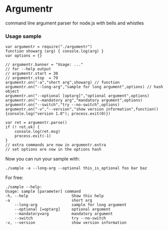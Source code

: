 # Argumentr

command line argument parser for node.js with bells and whistles

### Usage sample


    var argumentr = require("./argumentr")
    function showarg (arg) { console.log(arg) }
    var options = {}
    
    // argumentr.banner = "Usage: ..."
    // for --help output
    // argumentr.start = 30
    // argumentr.stop  = 79
    argumentr.on("-a","short arg",showarg) // function
    argumentr.on("--long-arg","sample for long argument",options) // hash object
    argumentr.on("--optional [optarg]","optional argument",options)
    argumentr.on("--mandatory arg","mandatory argument",options)
    argumentr.on("--switch","try --no-switch",options)
    argumentr.on("-v","--version","show version information",function() {console.log("version 1.0"); process.exit(0)})
    
    var ret = argumentr.parse()
    if (! ret.ok) {
    	console.log(ret.msg)
    	process.exit(-1)
    }
    // extra commands are now in argumentr.extra
    // set options are now in the options hash

Now you can run your sample with:

    ./sample -a --long-arg --optional this_is_optional foo bar baz

 
For free:

    ./sample --help:
    Usage: sample [parameter] command 
    -h, --help                   Show this help
    -a                           short arg
        --long-arg               sample for long argument
        --optional [=optarg]     optional argument
        --mandatory=arg          mandatory argument
        --switch                 try --no-switch
    -v, --version                show version information

